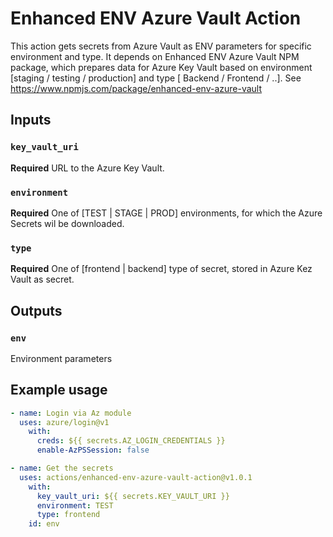 # Enhanced ENV Azure Vault Action

This action gets secrets from Azure Vault as ENV parameters for specific environment and type.
It depends on Enhanced ENV Azure Vault NPM package, which prepares data for Azure Key Vault based on environment [staging / testing / production] and type [ Backend / Frontend / ..].
See https://www.npmjs.com/package/enhanced-env-azure-vault
## Inputs

### `key_vault_uri`

**Required** URL to the Azure Key Vault.

### `environment`

**Required** One of [TEST | STAGE | PROD] environments, for which the Azure Secrets wil be downloaded.

### `type`

**Required** One of [frontend | backend] type of secret, stored in Azure Kez Vault as secret.

## Outputs

### `env`

Environment parameters

## Example usage

```yaml
- name: Login via Az module
  uses: azure/login@v1
    with:
      creds: ${{ secrets.AZ_LOGIN_CREDENTIALS }}
      enable-AzPSSession: false

- name: Get the secrets
  uses: actions/enhanced-env-azure-vault-action@v1.0.1
    with:
      key_vault_uri: ${{ secrets.KEY_VAULT_URI }}
      environment: TEST
      type: frontend
    id: env
```
